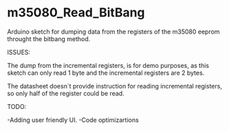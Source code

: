 # m35080_Read_BitBang
Arduino sketch for dumping data from the registers of the m35080 eeprom throught the bitbang method.


ISSUES:

The dump from the incremental registers, is for demo purposes, as this sketch can only read 1 byte and the incremental registers are 2 bytes.

The datasheet doesn´t provide instruction for reading incremental registers, so only half of the register could be read.

TODO:

-Adding user friendly UI.
-Code optimizartions
